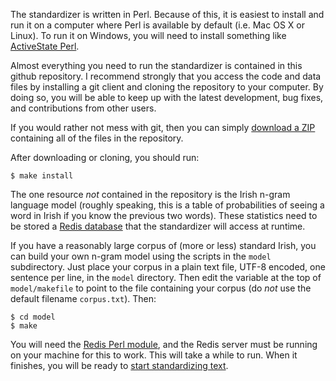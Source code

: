
The standardizer is written in Perl.  Because of this, it is
easiest to install and run it on a computer where Perl is available
by default (i.e. Mac OS X or Linux). To run it on Windows, you will
need to install something like [ActiveState Perl](http://www.activestate.com/activeperl).

Almost everything you need to run the standardizer is contained
in this github repository.  I recommend strongly that you access the code
and data files by installing a git client and cloning the repository
to your computer.  By doing so, you will be able to 
keep up with the latest development, bug fixes, and contributions
from other users.

If you would rather not mess with git, then you can simply
[download a ZIP](https://github.com/kscanne/caighdean/archive/master.zip)
containing all of the files in the repository.

After downloading or cloning, you should run:

	$ make install

The one resource _not_ contained in the repository is the Irish n-gram language model (roughly speaking, this is a table of probabilities of seeing a word in Irish if you know the previous two words). These statistics need to be stored a [Redis database](http://redis.io/) that the standardizer will access at runtime.

If you have a reasonably large corpus of (more or less) standard Irish, you can build your own n-gram model using the scripts in the `model` subdirectory. Just place your corpus in a plain text file, UTF-8 encoded, one sentence per line, in the `model` directory. Then edit the variable at the top of `model/makefile` to point to the file containing your corpus (do *not* use the default filename `corpus.txt`). Then:

	$ cd model
	$ make

You will need the [Redis Perl module](http://search.cpan.org/dist/Redis/), and the Redis server must be running on your machine for this to work.  This will take a while to run.  When it finishes, you will be ready to [start standardizing text](https://github.com/kscanne/caighdean/blob/master/USAGE.md).

